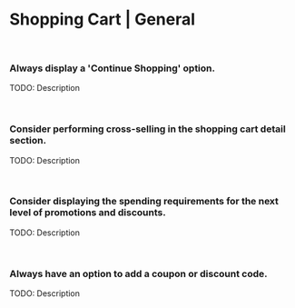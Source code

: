 # Shopping Cart | General
<br>


### Always display a 'Continue Shopping' option.

TODO: Description

<br>


### Consider performing cross-selling in the shopping cart detail section.

TODO: Description

<br>


### Consider displaying the spending requirements for the next level of promotions and discounts.

TODO: Description

<br>


### Always have an option to add a coupon or discount code.

TODO: Description

<br>





